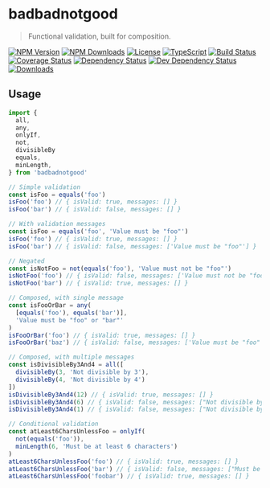 # badbadnotgood

> Functional validation, built for composition.

[![NPM Version][npm-version-shield]][npm-version]
[![NPM Downloads][npm-stats-shield]][npm-stats]
[![License][license-shield]][license]
[![TypeScript][typescript-shield]][typescript]
[![Build Status][travis-ci-shield]][travis-ci]
[![Coverage Status][codecov-shield]][codecov]
[![Dependency Status][david-dm-shield]][david-dm]
[![Dev Dependency Status][david-dm-dev-shield]][david-dm-dev]
[![Downloads][npm-stats-shield]][npm-stats]

## Usage

```typescript
import {
  all,
  any,
  onlyIf,
  not,
  divisibleBy
  equals,
  minLength,
} from 'badbadnotgood'

// Simple validation
const isFoo = equals('foo')
isFoo('foo') // { isValid: true, messages: [] }
isFoo('bar') // { isValid: false, messages: [] }

// With validation messages
const isFoo = equals('foo', 'Value must be "foo"')
isFoo('foo') // { isValid: true, messages: [] }
isFoo('bar') // { isValid: false, messages: ['Value must be "foo"'] }

// Negated
const isNotFoo = not(equals('foo'), 'Value must not be "foo"')
isNotFoo('foo') // { isValid: false, messages: ['Value must not be "foo"']}
isNotFoo('bar') // { isValid: true, messages: [] }

// Composed, with single message
const isFooOrBar = any(
  [equals('foo'), equals('bar')],
  'Value must be "foo" or "bar"'
)
isFooOrBar('foo') // { isValid: true, messages: [] }
isFooOrBar('baz') // { isValid: false, messages: ['Value must be "foo" or "bar"'] }

// Composed, with multiple messages
const isDivisibleBy3And4 = all([
  divisibleBy(3, 'Not divisible by 3'),
  divisibleBy(4, 'Not divisible by 4')
])
isDivisibleBy3And4(12) // { isValid: true, messages: [] }
isDivisibleBy3And4(6) // { isValid: false, messages: ["Not divisible by 4"] }
isDivisibleBy3And4(1) // { isValid: false, messages: ["Not divisible by 3", "Not divisible by 4"] }

// Conditional validation
const atLeast6CharsUnlessFoo = onlyIf(
  not(equals('foo')),
  minLength(6, 'Must be at least 6 characters')
)
atLeast6CharsUnlessFoo('foo') // { isValid: true, messages: [] }
atLeast6CharsUnlessFoo('bar') // { isValid: false, messages: ["Must be at least 6 characters"] }
atLeast6CharsUnlessFoo('foobar') // { isValid: true, messages: [] }
```

[npm-version]: https://npmjs.com/package/badbadnotgood
[npm-version-shield]: https://img.shields.io/npm/v/badbadnotgood.svg
[npm-stats]: http://npm-stat.com/charts.html?package=badbadnotgood&author=&from=&to=
[npm-stats-shield]: https://img.shields.io/npm/dt/badbadnotgood.svg?maxAge=2592000
[license]: ./LICENSE
[license-shield]: https://img.shields.io/npm/l/badbadnotgood.svg
[typescript]: https://www.typescriptlang.org/
[typescript-shield]: https://img.shields.io/badge/definitions-TypeScript-blue.svg
[travis-ci]: https://travis-ci.org/caseyWebb/badbadnotgood/
[travis-ci-shield]: https://img.shields.io/travis/caseyWebb/badbadnotgood/master.svg
[codecov]: https://codecov.io/gh/caseyWebb/badbadnotgood
[codecov-shield]: https://img.shields.io/codecov/c/github/caseyWebb/badbadnotgood.svg
[david-dm]: https://david-dm.org/caseyWebb/badbadnotgood
[david-dm-shield]: https://img.shields.io/david/caseyWebb/badbadnotgood.svg
[david-dm-dev]: https://david-dm.org/caseyWebb/badbadnotgood&type=dev
[david-dm-dev-shield]: https://david-dm.org/caseyWebb/badbadnotgood/dev-status.svg
